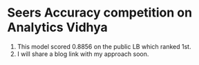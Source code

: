# Seers Accuracy competition on Analytics Vidhya

1. This model scored 0.8856 on the public LB which ranked 1st.
2. I will share a blog link with my approach soon.

